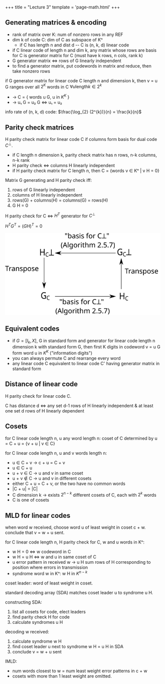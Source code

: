 +++
title = "Lecture 3"
template = 'page-math.html'
+++

## Generating matrices & encoding

- rank of matrix over K: num of nonzero rows in any REF
- dim k of code C: dim of C as subspace of Kⁿ
    - if C has length n and dist d -- C is (n, k, d) linear code
- if C linear code of length n and dim k, any matrix whose rows are basis for C is generator matrix for C (must have k rows, n cols, rank k)
- G generator matrix ⇔ rows of G linearly independent
- to find a generator matrix, put codewords in matrix and reduce, then take nonzero rows

if G generator matrix for linear code C length n and dimension k, then v = u G ranges over all $2^{K}$ words in C $\forall u \text{length} k \in 2^{k}$
- → C = { words u G, u in $K^{K}$ }
- → u₁ G = u₂ G ⇔ u₁ = u₂

info rate of (n, k, d) code: $\frac{\log_{2} (2^{k})}{n} = \frac{k}{n}$

## Parity check matrices
H parity check matrix for linear code C if columns form basis for dual code $C^{\perp}$.
- if C length n dimension k, parity check matrix has n rows, n-k columns, n-k rank
- H parity check ⇔ columns H linearly independent
- if H parity check matrix for C length n, then C = {words v ∈ Kⁿ | v H = 0}

Matrix G generating and H parity check iff:
1. rows of G linearly independent
2. columns of H linearly independent
3. rows(G) + columns(H) = columns(G) = rows(H)
4. G H = 0

H parity check for C ⇔ $H^{T}$ generator for $C^{\perp}$

$H ^{T} G ^{T} = (G H) ^{T} = 0$

![Conversion between generator and parity check matrices](conversion.svg)

## Equivalent codes
- if $G = [I_{k}, X]$, G in standard form and generator for linear code length n dimension k with standard form G, then first K digits in codeword v = u G form word u in $K^{K}$ ("information digits")
- you can always permute C and rearrange every word
- any linear code C equivalent to linear code C' having generator matrix in standard form

## Distance of linear code
H parity check for linear code C.

C has distance d ⇔ any set d-1 rows of H linearly independent & at least one set d rows of H linearly dependent

## Cosets
for C linear code length n, u any word length n: coset of C determined by u = C + u = {v + u | v ∈ C}

for C linear code length n, u and v words length n:
- u ∈ C + v → c + u = C + v
- u ∈ C + u
- u + v ∈ C →  u and v in same coset
- u + v ∉ C → u and v in different cosets
- either C + u = C + v, or the two have no common words
- |C + u| = |C|
- C dimension k → exists $2^{n-k}$ different cosets of C, each with $2^{k}$ words
- C is one of cosets

## MLD for linear codes
when word w received, choose word u of least weight in coset c + w. conclude that v = w + u sent.

for C linear code length n, H parity check for C, w and u words in Kⁿ:
- w H = 0 ⇔ w codeword in C
- w H = u H ⇔ w and u in same coset of C
- u error pattern in received w → u H sum rows of H corresponding to position where errors in transmission
- syndrome word w in Kⁿ: w H in $K^{n-k}$

coset leader: word of least weight in coset.

standard decoding array (SDA) matches coset leader u to syndrome u H.

constructing SDA:
1. list all cosets for code, elect leaders
2. find parity check H for code
3. calculate syndromes u H

decoding w received:
1. calculate syndrome w H
2. find coset leader u next to syndrome w H = u H in SDA
3. conclude v = w + u sent

IMLD:
- num words closest to w = num least weight error patterns in c + w
- cosets with more than 1 least weight are omitted.
